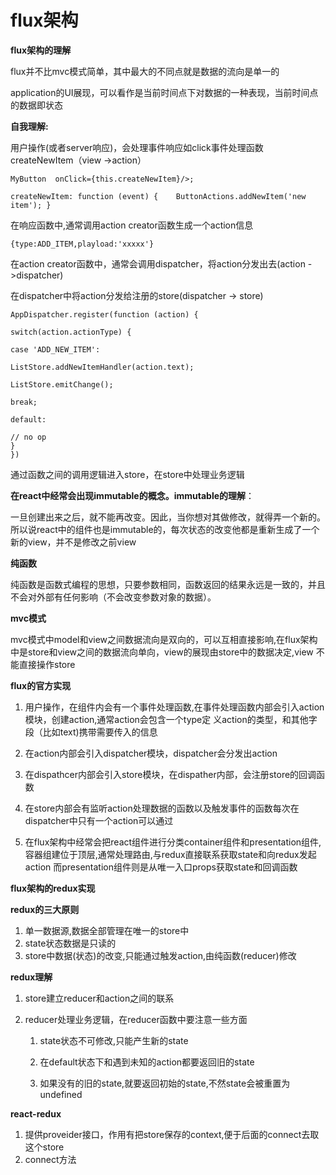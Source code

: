 # flux架构

**flux架构的理解**

flux并不比mvc模式简单，其中最大的不同点就是数据的流向是单一的

application的UI展现，可以看作是当前时间点下对数据的一种表现，当前时间点的数据即状态

**自我理解:**

用户操作(或者server响应)，会处理事件响应如click事件处理函数createNewItem（view ->action）



```
MyButton  onClick={this.createNewItem}/>; 

createNewItem: function (event) {    ButtonActions.addNewItem('new item'); }
```


在响应函数中,通常调用action creator函数生成一个action信息	




```
{type:ADD_ITEM,playload:'xxxxx'}
```



在action creator函数中，通常会调用dispatcher，将action分发出去(action ->dispatcher)

在dispatcher中将action分发给注册的store(dispatcher -> store)


```
AppDispatcher.register(function (action) {

switch(action.actionType) {

case 'ADD_NEW_ITEM':

ListStore.addNewItemHandler(action.text);

ListStore.emitChange();

break;

default:

// no op
}
})
```



通过函数之间的调用逻辑进入store，在store中处理业务逻辑


**在react中经常会出现immutable的概念。immutable的理解**：

一旦创建出来之后，就不能再改变。因此，当你想对其做修改，就得弄一个新的。所以说react中的组件也是immutable的，每次状态的改变他都是重新生成了一个新的view，并不是修改之前view


**纯函数**	

纯函数是函数式编程的思想，只要参数相同，函数返回的结果永远是一致的，并且不会对外部有任何影响（不会改变参数对象的数据）。

**mvc模式**
	
mvc模式中model和view之间数据流向是双向的，可以互相直接影响,在flux架构中是store和view之间的数据流向单向，view的展现由store中的数据决定,view 不能直接操作store

**flux的官方实现**
1. 用户操作，在组件内会有一个事件处理函数,在事件处理函数内部会引入action模块，创建action,通常action会包含一个type定
义action的类型，和其他字段（比如text)携带需要传入的信息

2. 在action内部会引入dispatcher模块，dispatcher会分发出action

3. 在dispathcer内部会引入store模块，在dispather内部，会注册store的回调函数

4. 在store内部会有监听action处理数据的函数以及触发事件的函数每次在dispatcher中只有一个action可以通过   

5.  在flux架构中经常会把react组件进行分类container组件和presentation组件,容器组建位于顶层,通常处理路由,与redux直接联系获取state和向redux发起action
而presentation组件则是从唯一入口props获取state和回调函数
	

**flux架构的redux实现**   
	
	
**redux的三大原则**
	
1. 单一数据源,数据全部管理在唯一的store中
2. state状态数据是只读的
3. store中数据(状态)的改变,只能通过触发action,由纯函数(reducer)修改

 **redux理解**

1.	store建立reducer和action之间的联系

2.	reducer处理业务逻辑，在reducer函数中要注意一些方面

	1. state状态不可修改,只能产生新的state

	2. 在default状态下和遇到未知的action都要返回旧的state

	3. 如果没有的旧的state,就要返回初始的state,不然state会被重置为undefined

**react-redux**

1. 提供proveider接口，作用有把store保存的context,便于后面的connect去取这个store
2. connect方法

